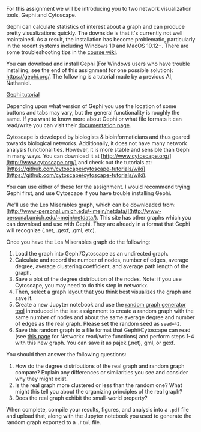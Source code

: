 For this assignment we will be introducing you to two network visualization tools, Gephi and Cytoscape.

Gephi can calculate statistics of interest about a graph and can produce pretty visualizations quickly. The downside is that it's currently not well maintained. As a result, the installation has become problematic, particularly in the recent systems including Windows 10 and MacOS 10.12+. There are some troubleshooting tips in the [course wiki](https://github.com/yy/netsci-course/wiki/Gephi).

You can download and install Gephi (For Windows users who have trouble installing, see the end of this assignment for one possible solution): https://gephi.org/. The following is a tutorial made by a previous AI, Nathaniel.

[Gephi tutorial](https://youtu.be/MtgIQP0g5Hs)

Depending upon what version of Gephi you use the location of some buttons and tabs may vary, but the general functionality is roughly the same. If you want to know more about Gephi or what file formats it can read/write you can visit their [documentation page](https://gephi.org/users/). 

Cytoscape is developed by biologists & bioinformaticians and thus geared towards biological networks. Additionally, it does not have many network analysis functionalities. However, it is more stable and sensible than Gephi in many ways. You can download it at [http://www.cytoscape.org/](http://www.cytoscape.org/) and check out the tutorials at: [https://github.com/cytoscape/cytoscape-tutorials/wiki](https://github.com/cytoscape/cytoscape-tutorials/wiki). 

You can use either of these for the assignment. I would recommend trying Gephi first, and use Cytoscape if you have trouble installing Gephi.

We'll use the Les Miserables graph, which can be downloaded from: [http://www-personal.umich.edu/~mejn/netdata/](http://www-personal.umich.edu/~mejn/netdata/). This site has other graphs which you can download and use with Gephi. They are already in a format that Gephi will recognize (.net, .gexf, .gml, etc). 

Once you have the Les Miserables graph do the following: 
1. Load the graph into Gephi/Cytoscape as an undirected graph.
2. Calculate and record the number of nodes, number of edges, average degree, average clustering coefficient, and average path length of the graph.
3. Save a plot of the degree distribution of the nodes. Note: if you use Cytoscape, you may need to do this step in networkx.
4. Then, select a graph layout that you think best visualizes the graph and save it.
5. Create a new Jupyter notebook and use the [random graph generator tool](https://networkx.github.io/documentation/stable/reference/generated/networkx.generators.random_graphs.erdos_renyi_graph.html) introduced in the last assignment to create a random graph with the same number of nodes and about the same average degree and number of edges as the real graph. Please set the random seed as `seed=42`.
6. Save this random graph to a file format that Gephi/Cytoscape can read (see [this page](https://networkx.github.io/documentation/stable/reference/readwrite/index.html) for Networkx read/write functions) and perform steps 1-4 with this new graph. You can save it as pajek (.net), gml, or gexf.

You should then answer the following questions:
1. How do the degree distributions of the real graph and random graph compare? Explain any differences or similarities you see and consider why they might exist.
2. Is the real graph more clustered or less than the random one? What might this tell you about the organizing principles of the real graph?
3. Does the real graph exhibit the small-world property? 

When complete, compile your results, figures, and analysis into a `.pdf` file and upload that, along with the Jupyter notebook you used to generate the random graph exported to a `.html` file.
